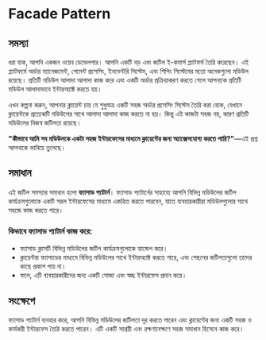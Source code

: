 # Facade Pattern

## সমস্যা
ধরা যাক, আপনি একজন ওয়েব ডেভেলপার। আপনি একটি বড় এবং জটিল ই-কমার্স প্ল্যাটফর্ম তৈরি করেছেন। এই প্ল্যাটফর্মে অর্ডার ম্যানেজমেন্ট, পেমেন্ট প্রসেসিং, ইনভেন্টরি সিস্টেম, এবং শিপিং সিস্টেমের মতো অনেকগুলো মডিউল রয়েছে। প্রতিটি মডিউল আলাদা আলাদা কাজ করে এবং একটি অর্ডার প্রক্রিয়াকরণ করতে গেলে আপনাকে প্রতিটি মডিউল আলাদাভাবে ইন্টারঅ্যাক্ট করতে হয়।

এখন কল্পনা করুন, আপনার ক্লায়েন্ট চায় যে শুধুমাত্র একটি সহজ অর্ডার প্রসেসিং সিস্টেম তৈরি করা হোক, যেখানে ক্লায়েন্টকে প্রত্যেকটি মডিউলের সাথে আলাদা আলাদা কাজ করতে না হয়। কিন্তু এই কাজটা সহজ নয়, কারণ প্রতিটি মডিউলের নিজস্ব জটিলতা রয়েছে।

**"কীভাবে আমি সব মডিউলকে একটা সহজ ইন্টারফেসের মাধ্যমে ক্লায়েন্টের জন্য অ্যাক্সেসযোগ্য করতে পারি?"**—এই প্রশ্ন আপনাকে ভাবিয়ে তুলেছে।

## সমাধান
এই জটিল সমস্যার সমাধান হলো **ফ্যাসাড প্যাটার্ন**। ফ্যাসাড প্যাটার্নের সাহায্যে আপনি বিভিন্ন মডিউলের জটিল কার্যক্রমগুলোকে একটি সরল ইন্টারফেসের মাধ্যমে একত্রিত করতে পারবেন, যাতে ব্যবহারকারীরা মডিউলগুলোর সাথে সহজে কাজ করতে পারে।

### কিভাবে ফ্যাসাড প্যাটার্ন কাজ করে:
- ফ্যাসাড ক্লাসটি বিভিন্ন মডিউলের জটিল কার্যক্রমগুলোকে হ্যান্ডেল করে।
- ক্লায়েন্টরা ফ্যাসাডের মাধ্যমে বিভিন্ন মডিউলের সাথে ইন্টারঅ্যাক্ট করতে পারে, এবং পেছনের জটিলতাগুলো তাদের কাছে প্রকাশ পায় না।
- ফলে, এটি ব্যবহারকারীদের জন্য একটি সোজা এবং স্বচ্ছ ইন্টারফেস প্রদান করে।

## সংক্ষেপে
ফ্যাসাড প্যাটার্ন ব্যবহার করে, আপনি বিভিন্ন মডিউলের জটিলতা দূর করতে পারেন এবং ক্লায়েন্টের জন্য একটি সহজ ও কার্যকরী ইন্টারফেস তৈরি করতে পারেন। এটি একটি সাশ্রয়ী এবং রক্ষণাবেক্ষণে সহজ সমাধান হিসেবে কাজ করে।
